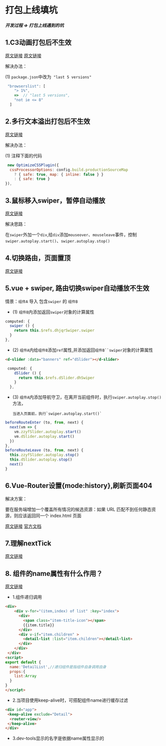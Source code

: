 # 打包上线填坑
##### 开发过程 => 打包上线遇到的坑

## 1.C3动画打包后不生效

[原文链接](https://www.jianshu.com/p/3e9f0bee74c8)
[原文链接](https://segmentfault.com/q/1010000008073296)

解决办法：

(1) `package.json`中改为` "last 5 versions"`

```javascript
 "browserslist": [
    "> 1%",
    =>  // "last 5 versions",
    "not ie <= 8"
  ]
  ```

## 2.多行文本溢出打包后不生效

[原文链接](https://www.jianshu.com/p/26e167e85b1d)

解决办法：

(1) 注释下面的代码
```javascript
 new OptimizeCSSPlugin({
  cssProcessorOptions: config.build.productionSourceMap
    ? { safe: true, map: { inline: false } }
    : { safe: true }
}),
```

## 3.鼠标移入swiper，暂停自动播放

[原文链接](https://blog.csdn.net/haeasringnar/article/details/86288710)

解决思路：

在`swiper`外加一个`div`,给`div`添加`mouseover`、`mouseleave`事件，控制`swiper.autoplay.start()`、`swiper.autoplay.stop()`

## 4.切换路由，页面置顶

[原文链接](https://blog.csdn.net/y_qingcheng/article/details/78853189)

## 5.vue + swiper, 路由切换swiper自动播放不生效

情景：`组件A` 导入 包含`swiper` 的 `组件B`

* (1) `组件B`内添加返回`swiper`对象的计算属性

```javascript
computed: {
  swiper () {
    return this.$refs.dhjqrSwiper.swiper
  }
},
```

* (2) `组件A`内给`组件B`添加`ref`属性,并添加返回`组件B``swiper`对象的计算属性

```html
<d-slider :data="banners" ref="dSlider"></d-slider>
```

```javascript
 computed: {
    dSlider () {
      return this.$refs.dSlider.dhSwiper
    }
  },
```

* (3) `组件A`内添加导航守卫，在离开当前组件时，执行`swiper.autoplay.stop()`方法，

      当进入页面前，执行`swiper.autoplay.start()`
      
```javascript
beforeRouteEnter (to, from, next) {
  next(vm => {
    vm.zzyfSlider.autoplay.start()
    vm.dSlider.autoplay.start()
  })
},
beforeRouteLeave (to, from, next) {
  this.zzyfSlider.autoplay.stop()
  this.dSlider.autoplay.stop()
  next()
}
```

## 6.Vue-Router设置{mode:history},刷新页面404

解决方案：

要在服务端增加一个覆盖所有情况的候选资源：如果 URL 匹配不到任何静态资源，则应该返回同一个 index.html 页面

[原文链接](https://www.jb51.net/article/140166.htm)
[官方文档](https://router.vuejs.org/zh/guide/essentials/history-mode.html#%E5%90%8E%E7%AB%AF%E9%85%8D%E7%BD%AE%E4%BE%8B%E5%AD%90)

## 7.理解nextTick

[原文链接](https://www.jianshu.com/p/a7550c0e164f)

## 8. 组件的name属性有什么作用？

[原文链接](https://www.jb51.net/article/140702.htm)

* 1.组件递归调用

```html
<div>
    <div v-for="(item,index) of list" :key="index">
      <div>
        <span class="item-title-icon"></span>
        {{item.title}}
      </div>
      <div v-if="item.children" >
        <detail-list :list="item.children"></detail-list>
      </div>
    </div>
 </div>
<script>
export default {
  name:'DetailList',//递归组件是指组件自身调用自身
  props:{
    list:Array
  }
}
</script>
```

* 2.当项目使用keep-alive时，可搭配组件name进行缓存过滤

```html
<div id="app"> 
 <keep-alive exclude="Detail">
  <router-view/>
 </keep-alive>
</div>
```

* 3.dev-tools显示的名字是依据name属性显示的
